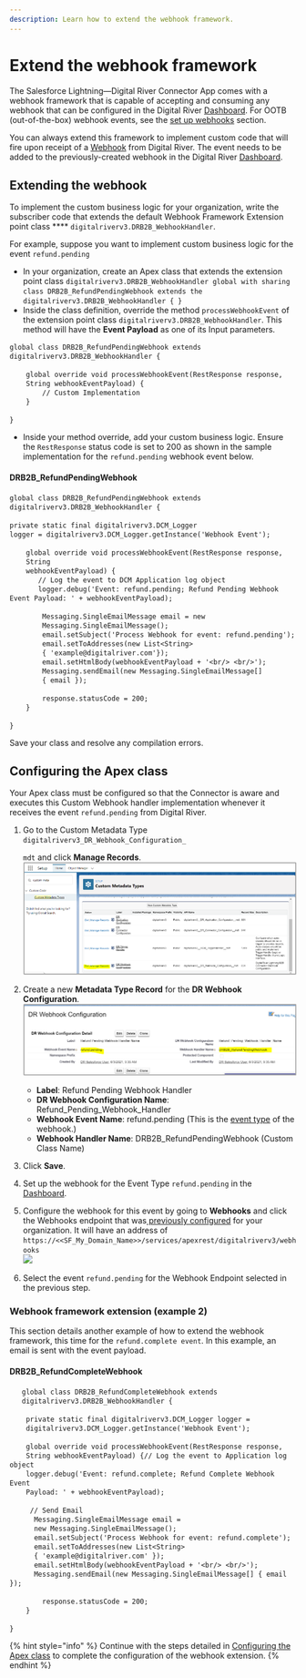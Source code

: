 ```yaml
---
description: Learn how to extend the webhook framework.
---
```


# Extend the webhook framework



The Salesforce Lightning—Digital River Connector App comes with a webhook framework that is capable of accepting and consuming any webhook that can be configured in the Digital River [Dashboard](https://docs.digitalriver.com/digital-river-api/administration/dashboard). For OOTB (out-of-the-box) webhook events, see the [set up webhooks](broken-reference) section.

You can always extend this framework to implement custom code that will fire upon receipt of a [Webhook](https://docs.digitalriver.com/digital-river-api/events-and-webhooks-1/webhooks) from Digital River. The event needs to be added to the previously-created webhook in the Digital River [Dashboard](https://docs.digitalriver.com/digital-river-api/administration/dashboard).&#x20;

## Extending the webhook

To implement the custom business logic for your organization, write the subscriber code that extends the default Webhook Framework Extension point class **** `digitalriverv3.DRB2B_WebhookHandler`.

For example, suppose you want to implement custom business logic for the event `refund.pending`

* In your organization, create an Apex class that extends the extension point class `digitalriverv3.DRB2B_WebhookHandler global with sharing class DRB2B_RefundPendingWebhook extends the digitalriverv3.DRB2B_WebhookHandler { }`
* Inside the class definition, override the method `processWebhookEvent` of the extension point class `digitalriverv3.DRB2B_WebhookHandler`. This method will have the **Event Payload** as one of its Input parameters.

```
global class DRB2B_RefundPendingWebhook extends 
digitalriverv3.DRB2B_WebhookHandler {
    
    global override void processWebhookEvent(RestResponse response, 
    String webhookEventPayload) {
        // Custom Implementation
    }
 
}
```

* Inside your method override, add your custom business logic. Ensure the `RestResponse` status code is set to 200 as shown in the sample implementation for the `refund.pending` webhook event below.

#### DRB2B\_RefundPendingWebhook

```
global class DRB2B_RefundPendingWebhook extends 
digitalriverv3.DRB2B_WebhookHandler {
 
private static final digitalriverv3.DCM_Logger 
logger = digitalriverv3.DCM_Logger.getInstance('Webhook Event');
        
    global override void processWebhookEvent(RestResponse response, 
    String 
    webhookEventPayload) {
       // Log the event to DCM Application log object
       logger.debug('Event: refund.pending; Refund Pending Webhook 
Event Payload: ' + webhookEventPayload);
       
        Messaging.SingleEmailMessage email = new 
        Messaging.SingleEmailMessage();
        email.setSubject('Process Webhook for event: refund.pending');
        email.setToAddresses(new List<String> 
        { 'example@digitalriver.com'});
        email.setHtmlBody(webhookEventPayload + '<br/> <br/>');
        Messaging.sendEmail(new Messaging.SingleEmailMessage[] 
        { email });
        
        response.statusCode = 200;
    }
 
}
```

Save your class and resolve any compilation errors.&#x20;

## Configuring the Apex class

Your Apex class must be configured so that the Connector is aware and executes this Custom Webhook handler implementation whenever it receives the event `refund.pending` from Digital River.

1.  Go to the Custom Metadata Type `digitalriverv3_DR_Webhook_Configuration_`

    `mdt` and click **Manage Records**. \
    ![](<../.gitbook/assets/Custom metadata type.png>)&#x20;
2. Create a new **Metadata Type Record** for the **DR Webhook Configuration**. \
   ![](<../.gitbook/assets/Refund pending webhook handler.png>)&#x20;
   * **Label**: Refund Pending Webhook Handler &#x20;
   * **DR Webhook Configuration Name**: Refund\_Pending\_Webhook\_Handler
   * **Webhook Event Name**: refund.pending (This is the [event type](https://docs.digitalriver.com/digital-river-api/events-and-webhooks-1/events-1/event-types) of the webhook.)
   * **Webhook Handler Name**: DRB2B\_RefundPendingWebhook (Custom Class Name)&#x20;
3. Click **Save**.
4. Set up the webhook for the Event Type `refund.pending` in the [Dashboard](https://docs.digitalriver.com/digital-river-api/administration/dashboard).
5. Configure the webhook for this event by going to **Webhooks** and click the Webhooks endpoint that was[ previously configured](broken-reference) for your organization. It will have an address of `https://<<SF_My_Domain_Name>>/services/apexrest/digitalriverv3/webhooks`\
   &#x20;![](broken-reference)&#x20;
6. Select the event `refund.pending` for the Webhook Endpoint selected in the previous step. &#x20;

### Webhook framework extension (example 2)

This section details another example of how to extend the webhook framework, this time for the `refund.complete event`. In this example, an email is sent with the event payload.

#### DRB2B\_RefundCompleteWebhook

```
   global class DRB2B_RefundCompleteWebhook extends 
   digitalriverv3.DRB2B_WebhookHandler {
 
    private static final digitalriverv3.DCM_Logger logger = 
    digitalriverv3.DCM_Logger.getInstance('Webhook Event');
        
    global override void processWebhookEvent(RestResponse response, 
    String webhookEventPayload) {// Log the event to Application log object
    logger.debug('Event: refund.complete; Refund Complete Webhook Event 
    Payload: ' + webhookEventPayload);

     // Send Email
      Messaging.SingleEmailMessage email = 
      new Messaging.SingleEmailMessage();
      email.setSubject('Process Webhook for event: refund.complete');
      email.setToAddresses(new List<String> 
      { 'example@digitalriver.com' });
      email.setHtmlBody(webhookEventPayload + '<br/> <br/>');
      Messaging.sendEmail(new Messaging.SingleEmailMessage[] { email });
        
        response.statusCode = 200;
    }
 
}

```

{% hint style="info" %}
Continue with the steps detailed in [Configuring the Apex class](broken-reference) to complete the configuration of the webhook extension.
{% endhint %}
